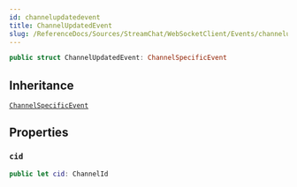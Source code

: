 ```yaml
---
id: channelupdatedevent 
title: ChannelUpdatedEvent
slug: /ReferenceDocs/Sources/StreamChat/WebSocketClient/Events/channelupdatedevent
---
```


``` swift
public struct ChannelUpdatedEvent: ChannelSpecificEvent 
```

## Inheritance

[`ChannelSpecificEvent`](ChannelSpecificEvent)

## Properties

### `cid`

``` swift
public let cid: ChannelId
```
